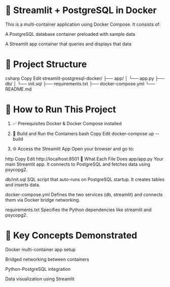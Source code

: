 # 🚀 Streamlit + PostgreSQL in Docker
This is a multi-container application using Docker Compose.
It consists of:

A PostgreSQL database container preloaded with sample data

A Streamlit app container that queries and displays that data

# 📁 Project Structure
csharp
Copy
Edit
streamlit-postgresql-docker/
├── app/
│   └── app.py
├── db/
│   └── init.sql
├── requirements.txt
├── docker-compose.yml
└── README.md

# 🐳 How to Run This Project

1. ✅ Prerequisites
Docker & Docker Compose installed

2. 🔧 Build and Run the Containers
bash
Copy
Edit
docker-compose up --build
3. 🌐 Access the Streamlit App
Open your browser and go to:

http
Copy
Edit
http://localhost:8501
🧾 What Each File Does
app/app.py
Your main Streamlit app. It connects to PostgreSQL and fetches data using psycopg2.

db/init.sql
SQL script that auto-runs on PostgreSQL startup. It creates tables and inserts data.

docker-compose.yml
Defines the two services (db, streamlit) and connects them via Docker bridge networking.

requirements.txt
Specifies the Python dependencies like streamlit and psycopg2.

# 🧠 Key Concepts Demonstrated
Docker multi-container app setup

Bridged networking between containers

Python-PostgreSQL integration

Data visualization using Streamlit


